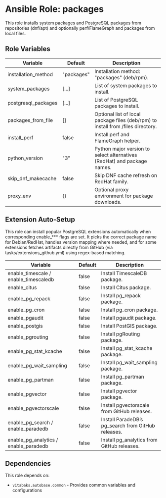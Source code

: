 # Ansible Role: packages

This role installs system packages and PostgreSQL packages from repositories (dnf/apt) and optionally perf/FlameGraph and packages from local files.

## Role Variables

| Variable | Default | Description |
|---|---|---|
| installation_method | "packages" | Installation method: "packages" (deb/rpm). |
| system_packages | [...] | List of system packages to install. |
| postgresql_packages | [...] | List of PostgreSQL packages to install. |
| packages_from_file | [] | Optional list of local package files (deb/rpm) to install from /files directory. |
| install_perf | false | Install perf and FlameGraph helper. |
| python_version | "3" | Python major version to select alternatives (RedHat) and package names. |
| skip_dnf_makecache | false | Skip DNF cache refresh on RedHat family. |
| proxy_env | {} | Optional proxy environment for package downloads. |


## Extension Auto-Setup

This role can install popular PostgreSQL extensions automatically when corresponding enable_*** flags are set. It picks the correct package name for Debian/RedHat, handles version mapping where needed, and for some extensions fetches artifacts directly from GitHub (via tasks/extensions_github.yml) using regex-based matching.

| Variable | Default | Description |
|---|---|---|
| enable_timescale / enable_timescaledb | false | Install TimescaleDB package.|
| enable_citus | false | Install Citus package. |
| enable_pg_repack | false | Install pg_repack package. |
| enable_pg_cron | false | Install pg_cron package. |
| enable_pgaudit | false | Install pgaudit package. |
| enable_postgis | false | Install PostGIS package. |
| enable_pgrouting | false | Install pgRouting package. |
| enable_pg_stat_kcache | false | Install pg_stat_kcache package. |
| enable_pg_wait_sampling | false | Install pg_wait_sampling package. |
| enable_pg_partman | false | Install pg_partman package. |
| enable_pgvector | false | Install pgvector package. |
| enable_pgvectorscale | false | Install pgvectorscale from GitHub releases. |
| enable_pg_search / enable_paradedb | false | Install ParadeDB’s pg_search from GitHub releases. |
| enable_pg_analytics / enable_paradedb | false | Install pg_analytics from GitHub releases. |

## Dependencies

This role depends on:
- `vitabaks.autobase.common` - Provides common variables and configurations
